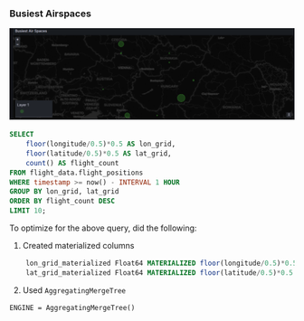 ### Busiest Airspaces

![img.png](img.png)

```sql
SELECT 
    floor(longitude/0.5)*0.5 AS lon_grid,
    floor(latitude/0.5)*0.5 AS lat_grid,
    count() AS flight_count
FROM flight_data.flight_positions
WHERE timestamp >= now() - INTERVAL 1 HOUR
GROUP BY lon_grid, lat_grid
ORDER BY flight_count DESC
LIMIT 10;
```

To optimize for the above query, did the following:

1. Created materialized columns

```sql
    lon_grid_materialized Float64 MATERIALIZED floor(longitude/0.5)*0.5,
    lat_grid_materialized Float64 MATERIALIZED floor(latitude/0.5)*0.5
```

2. Used `AggregatingMergeTree`

```shell
ENGINE = AggregatingMergeTree()
```